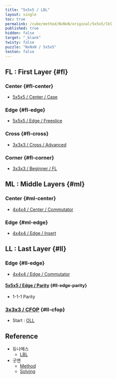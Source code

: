 ```yaml
---
title: "5x5x5 / LBL"
layout: single
toc: true
permalink: /cube/method/NxNxN/original/5x5x5/lbl
published: true
hidden: false
target: "_blank"
twisty: false
puzzle: "NxNxN / 5x5x5"
teston: false
---
```

<span
  id     = "cube"
  puzzle = "{{page.puzzle}}"
  teston = "{{page.teston}}"
  alg                       = "y y y y"
  experimental-setup-anchor = "end" >

<head>
  <base target = "{{page.target}}">
</head>



## FL : First Layer {#fl}

### Center {#fl-center}

- [5x5x5 / Center / Case](/cube/method/NxNxN/original/5x5x5/center/case)

### Edge {#fl-edge}

- [5x5x5 / Edge / Freeslice](/cube/method/NxNxN/original/5x5x5/edge/freeslice)

### Cross {#fl-cross}

- [3x3x3 / Cross / Advanced](/cube/method/NxNxN/original/3x3x3/cross/advanced)

### Corner {#fl-corner}

- [3x3x3 / Beginner / FL](/cube/method/NxNxN/original/3x3x3/beginner/fl)



## ML : Middle Layers {#ml}

### Center {#ml-center}

- [4x4x4 / Center / Commutator](/cube/method/NxNxN/original/4x4x4/center/commutator)

### Edge {#ml-edge}

- [4x4x4 / Edge / Insert](/cube/method/NxNxN/original/4x4x4/edge/insert)



## LL : Last Layer {#ll}

### Edge {#ll-edge}

- [4x4x4 / Edge / Commutator](/cube/method/NxNxN/original/4x4x4/edge/commutator)

#### [5x5x5 / Edge / Parity](/cube/method/NxNxN/original/5x5x5/edge/parity) {#ll-edge-parity}

- 1-1-1 Parity

### [3x3x3 / CFOP](/cube/method/NxNxN/original/3x3x3/cfop) {#ll-cfop}

- Start : [OLL](/cube/method/NxNxN/original/3x3x3/cfop#oll)



## Reference

- 듀나메스
  - [LBL](https://youtu.be/4L8V0ImnKkM)
- 굿맨
  - [Method](https://youtu.be/D_UYYz_OwOM)
  - [Solving](https://youtu.be/83hweP2SNwg)
